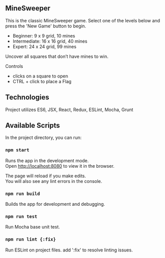 ## MineSweeper
This is the classic MineSweeper game. Select one of the levels below and press the 'New Game' button to begin.
- Beginner:     9 x 9 grid,   10 mines
- Intermediate: 16 x 16 grid, 40 mines
- Expert:       24 x 24 grid, 99 mines
  
Uncover all squares that don’t have mines to win.

Controls
- clicks on a square to open
- CTRL + click to place a Flag


## Technologies

Project utilizes ES6, JSX, React, Redux, ESLint, Mocha, Grunt


## Available Scripts

In the project directory, you can run:

### `npm start`

Runs the app in the development mode.<br>
Open [http://localhost:8080](http://localhost:8080) to view it in the browser.

The page will reload if you make edits.<br>
You will also see any lint errors in the console.

### `npm run build`

Builds the app for development and debugging.<br>


### `npm run test`

Run Mocha base unit test.<br>


### `npm run lint {:fix}`

Run  ESLint on project files.  add ':fix' to resolve linting issues.<br>
